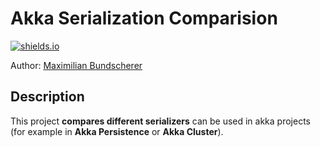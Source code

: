# Akka Serialization Comparision

[![shields.io](http://img.shields.io/badge/license-Apache2-blue.svg)](http://www.apache.org/licenses/LICENSE-2.0.txt)

Author: [Maximilian Bundscherer](https://bundscherer-online.de)

## Description

This project **compares different serializers** can be used in akka projects (for example in **Akka Persistence** or **Akka Cluster**).